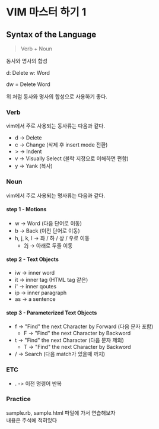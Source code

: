 # VIM 마스터 하기 1

## Syntax of the Language

> Verb + Noun

동사와 명사의 합성

d: Delete
w: Word

dw = Delete Word

위 처럼 동사와 명사의 합성으로 사용하기 좋다.

### Verb

vim에서 주로 사용되는 동사류는 다음과 같다.

* d -> Delete
* c -> Change (삭제 후 insert mode 전환)
* \> -> Indent
* v -> Visually Select (블락 지정으로 이해하면 편함)
* y -> Yank (복사)

### Noun

vim에서 주로 사용되는 명사류는 다음과 같다.

#### step 1 - Motions

* w -> Word (다음 단어로 이동)
* b -> Back (이전 단어로 이동)
* h, j, k, l -> 좌 / 하 / 상 / 우로 이동
  * 2j -> 아래로 두줄 이동


#### step 2 - Text Objects

* iw -> inner word
* it -> inner tag (HTML tag 같은)
* i' -> inner qoutes
* ip -> inner paragraph
* as -> a sentence


#### step 3 - Parameterized Text Objects

* f -> "Find" the next Character by Forward (다음 문자 포함)
    * F -> "Find" the next Character by Backword
* t -> "Find" the next Character (다음 문자 제외)
    * T -> "Find" the next Character by Backword
* / -> Search (다음 match가 있을때 까지)

### ETC

* . -> 이전 명령어 반복

### Practice

sample.rb, sample.html 파일에 가서 연습해보자  
내용은 주석에 적혀있다

